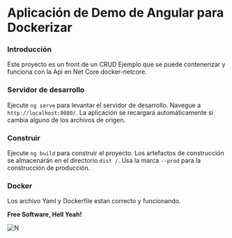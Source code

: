 # Aplicación de Demo de Angular para Dockerizar

### Introducción
Este proyecto es un front de un CRUD Ejemplo que se puede contenerizar y funciona con la Api en Net Core docker-netcore.

### Servidor de desarrollo

Ejecute `ng serve` para levantar el servidor de desarrollo. Navegue a `http://localhost:8080/`. La aplicación se recargará automáticamente si cambia alguno de los archivos de origen.

### Construir

Ejecute `ng build` para construir el proyecto. Los artefactos de construcción se almacenarán en el directorio `dist /`. Usa la marca `--prod` para la construcción de producción.

### Docker
Los archivo Yaml y Dockerfile estan correcto y funcionando.

**Free Software, Hell Yeah!**


![N](https://i.ibb.co/t2k957J/656d6ace.png)